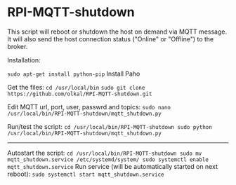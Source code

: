 # RPI-MQTT-shutdown
This script will reboot or shutdown the host on demand via MQTT message. 
It will also send the host connection status ("Online" or "Offline") to the broker.

Installation:

`sudo apt-get install python-pip`
Install Paho

Get the files:
`cd /usr/local/bin`
`sudo git clone https://github.com/olkal/RPI-MQTT-shutdown.git`

Edit MQTT url, port, user, passwrd and topics:
`sudo nano /usr/local/bin/RPI-MQTT-shutdown/mqtt_shutdown.py`

Run/test the script: 
`cd /usr/local/bin/RPI-MQTT-shutdown
sudo python /usr/local/bin/RPI-MQTT-shutdown/mqtt_shutdown.py`

******************************
Autostart the script:
`cd /usr/local/bin/RPI-MQTT-shutdown
sudo mv mqtt_shutdown.service /etc/systemd/system/
sudo systemctl enable mqtt_shutdown.service`
Run service (will be automatically started on next reboot):
`sudo systemctl start mqtt_shutdown.service`

